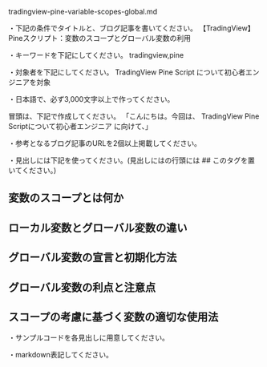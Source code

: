 tradingview-pine-variable-scopes-global.md

・下記の条件でタイトルと、ブログ記事を書いてください。
【TradingView】Pineスクリプト：変数のスコープとグローバル変数の利用

・キーワードを下記にしてください。
tradingview,pine

・対象者を下記にしてください。
  TradingView Pine Script について初心者エンジニアを対象


・日本語で、必ず3,000文字以上で作ってください。

冒頭は、下記で作成してください。
「こんにちは。今回は、
TradingView Pine Scriptについて初心者エンジニア
に向けて、」

・参考となるブログ記事のURLを2個以上掲載してください。

・見出しには下記を使ってください。(見出しにはの行頭には ## このタグを置いてください。)
## 変数のスコープとは何か
## ローカル変数とグローバル変数の違い
## グローバル変数の宣言と初期化方法
## グローバル変数の利点と注意点
## スコープの考慮に基づく変数の適切な使用法

・サンプルコードを各見出しに用意してください。

・markdown表記してください。

